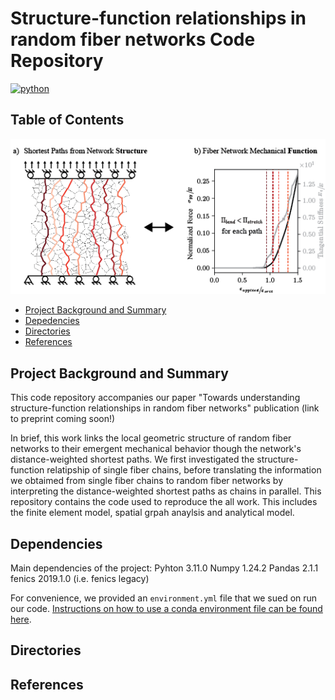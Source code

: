 # Structure-function relationships in random fiber networks Code Repository

[![python](https://img.shields.io/badge/python-3.11-blue.svg)](https://www.python.org/)

## Table of Contents

<p align="center">
  <img src="abstract.png" alt="Abstract"/>
</p>

* [Project Background and Summary](#summary)
* [Depedencies](#dependencies)
* [Directories](#directories)
* [References](#reference)

## Project Background and Summary <a name="summary"></a>

This code repository accompanies our paper "Towards understanding structure-function relationships in random fiber networks" publication (link to preprint coming soon!)

In brief, this work links the local geometric structure of random fiber networks to their emergent mechanical behavior though the network's distance-weighted shortest paths. We first investigated the structure-function relatipship of single fiber chains, before translating the information we obtaimed from single fiber chains to random fiber networks by interpreting the distance-weighted shortest paths as chains in parallel. This repository contains the code used to reproduce the all work. This includes the finite element model, spatial grpah anaylsis and analytical model. 

## Dependencies <a name="dependencies"></a>
Main dependencies of the project:
Pyhton 3.11.0
Numpy 1.24.2
Pandas 2.1.1
fenics 2019.1.0 (i.e. fenics legacy)

For convenience, we provided an ``environment.yml`` file that we sued on run our code. [Instructions on how to use a conda environment file can be found here](https://docs.conda.io/projects/conda/en/latest/user-guide/tasks/manage-environments.html#creating-an-environment-from-an-environment-yml-file). 

## Directories <a name="directories"></a>

## References <a name="reference"></a>

  


  
